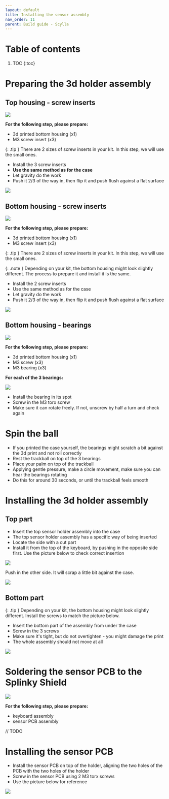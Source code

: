 ```yaml
---
layout: default
title: Installing the sensor assembly
nav_order: 11
parent: Build guide - Scylla
---
```


# Table of contents

1. TOC
{:toc}

# Preparing the 3d holder assembly
## Top housing - screw inserts

![](../assets/pics/guides/charybdis/51.jpg)

**For the following step, please prepare:**

- 3d printed bottom housing (x1)
- M3 screw insert (x3)

{: .tip }
There are 2 sizes of screw inserts in your kit. In this step, we will use the small ones.

- Install the 3 screw inserts
- **Use the same method as for the case**
- Let gravity do the work
- Push it 2/3 of the way in, then flip it and push flush against a flat surface

![](../assets/pics/guides/charybdis/52.jpg)

## Bottom housing - screw inserts

![](../assets/pics/guides/charybdis/53.jpg)

**For the following step, please prepare:**

- 3d printed bottom housing (x1)
- M3 screw insert (x3)

{: .tip }
There are 2 sizes of screw inserts in your kit. In this step, we will use the small ones.

{: .note }
Depending on your kit, the bottom housing might look slightly different. The process to prepare it and install it is the same. 

- Install the 2 screw inserts
- Use the same method as for the case
- Let gravity do the work
- Push it 2/3 of the way in, then flip it and push flush against a flat surface

![](../assets/pics/guides/charybdis/54.jpg)

## Bottom housing - bearings

![](../assets/pics/guides/charybdis/55.jpg)

**For the following step, please prepare:**

- 3d printed bottom housing (x1)
- M3 screw (x3)
- M3 bearing (x3)

**For each of the 3 bearings:**

![](../assets/pics/guides/charybdis/56.jpg)

- Install the bearing in its spot
- Screw in the M3 torx screw
- Make sure it can rotate freely. If not, unscrew by half a turn and check again

# Spin the ball
- If you printed the case yourself, the bearings might scratch a bit against the 3d print and not roll correctly
- Rest the trackball on top of the 3 bearings
- Place your palm on top of the trackball
- Applying gentle pressure, make a circle movement, make sure you can hear the bearings rotating
- Do this for around 30 seconds, or until the trackball feels smooth


# Installing the 3d holder assembly

## Top part

- Insert the top sensor holder assembly into the case
- The top sensor holder assembly has a specific way of being inserted
- Locate the side with a cut part
- Install it from the top of the keyboard, by pushing in the opposite side first. Use the picture below to check correct insertion

![](../assets/pics/guides/charybdis/57.jpg)

Push in the other side. It will scrap a little bit against the case.

![](../assets/pics/guides/charybdis/58.jpg)


## Bottom part

{: .tip }
Depending on your kit, the bottom housing might look slightly different. Install the screws to match the picture below.

- Insert the bottom part of the assembly from under the case
- Screw in the 3 screws
- Make sure it's tight, but do not overtighten - you might damage the print
- The whole assembly should not move at all

![](../assets/pics/guides/charybdis/50.jpg)

# Soldering the sensor PCB to the Splinky Shield

![](../assets/pics/guides/charybdis/63.jpg)

**For the following step, please prepare:**
- keyboard assembly
- sensor PCB assembly

// TODO

# Installing the sensor PCB

- Install the sensor PCB on top of the holder, aligning the two holes of the PCB with the two holes of the holder
- Screw in the sensor PCB using 2 M3 torx screws
- Use the picture below for reference

![](../assets/pics/guides/charybdis/49.jpg)
